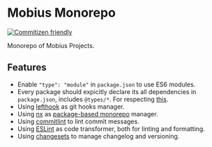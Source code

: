 # Mobius Monorepo

[![Commitizen friendly](https://img.shields.io/badge/commitizen-friendly-brightgreen.svg)](http://commitizen.github.io/cz-cli/)

Monorepo of Mobius Projects.

## Features

- Enable `"type": "module"` in `package.json` to use ES6 modules.
- Every package should expicitly declare its all dependencies in `package.json`, includes `@types/*`. For respecting [this](https://www.typescriptlang.org/docs/handbook/release-notes/typescript-5-1.html#explicit-typeroots-disables-upward-walks-for-node_modulestypes).
- Using [lefthook](https://github.com/evilmartians/lefthook) as git hooks manager.
- Using [nx](https://nx.dev/) as [package-based monorepo](https://nx.dev/getting-started/tutorials/package-based-repo-tutorial) manager.
- Using [commitlint](https://commitlint.js.org/) to lint commit messages.
- Using [ESLint](https://eslint.org/) as code transformer, both for linting and formatting.
- Using [changesets](https://github.com/changesets/changesets) to manage changelog and versioning.
